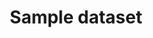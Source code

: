 ---
schema: default
title: Sample dataset
organization: CAU
notes: This is an example dataset that comes with a new installation of JKAN
license: 'https://www.nationalarchives.gov.uk/doc/open-government-licence/version/3/'
category:
  - Clinical Data
maintainer: Tim Wisniewski
maintainer_email: tim@timwis.com
---
